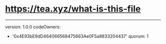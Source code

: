 # https://tea.xyz/what-is-this-file
---
version: 1.0.0
codeOwners:
  - '0x4E93bE9dD464066568475663Ae0F5a8833204437'
quorum: 1

